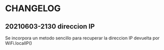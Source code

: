# CHANGELOG

## 20210603-2130 direccion IP

Se incorpora un metodo sencillo para recuperar la direccion IP devuelta por WiFi.localIP()
